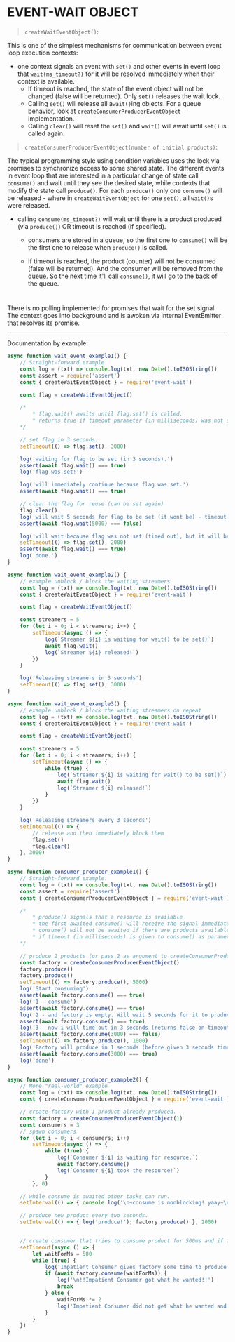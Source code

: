 # EVENT-WAIT OBJECT


>`createWaitEventObject()`:

This is one of the simplest mechanisms for communication between event loop execution contexts: 

* one context signals an event with `set()` and other events in event loop that `wait(ms_timeout?)` for it will be resolved immediately when their context is available.
    * If timeout is reached, the state of the event object will not be changed (false will be returned). Only `set()` releases the wait lock.
    * Calling `set()` will release all a`wait()`ing objects. For a queue behavior, look at `createConsumerProducerEventObject` implementation.
    * Calling `clear()` will reset the `set()` and `wait()` will await until `set()` is called again.

> `createConsumerProducerEventObject(number of initial products)`:

The typical programming style using condition variables uses the lock via promises to synchronize access to some shared state. 
The different events in event loop that are interested in a particular change of state call `consume()` and wait until they see the desired state, while contexts that modify the state call `produce()`.
For each `produce()` only one `consume()` will be released - where in  `createWaitEventObject` for one `set()`, all `wait()`s were released.

* calling `consume(ms_timeout?)` will wait until there is a product produced (via `produce()`) OR timeout is reached (if specified). 

    * consumers are stored in a queue, so the first one to `consume()` will be the first one to release when `produce()` is called.

    * If timeout is reached, the product (counter) will not be consumed (false will be returned). And the consumer will be removed from the queue. So the next time it'll call `consume()`, it will go to the back of the queue.

#
There is no polling implemented for promises that wait for the set signal. The context goes into background and is awoken via internal EventEmitter that resolves its promise.

----

Documentation by example:

```javascript
async function wait_event_example1() {
    // Straight-forward example.
    const log = (txt) => console.log(txt, new Date().toISOString())
    const assert = require('assert')
    const { createWaitEventObject } = require('event-wait')

    const flag = createWaitEventObject()

    /*
        * flag.wait() awaits until flag.set() is called.
        * returns true if timeout parameter (in milliseconds) was not sent into flag.wait(ms) otherwise it yields false
    */

    // set flag in 3 seconds.
    setTimeout(() => flag.set(), 3000)

    log('waiting for flag to be set (in 3 seconds).')
    assert(await flag.wait() === true)
    log('flag was set!')

    log('will immediately continue because flag was set.')
    assert(await flag.wait() === true)

    // clear the flag for reuse (can be set again)
    flag.clear()
    log('will wait 5 seconds for flag to be set (it wont be) - timeout will happen')
    assert(await flag.wait(5000) === false)

    log('will wait because flag was not set (timed out), but it will be set in 2 seconds now.')
    setTimeout(() => flag.set(), 2000)
    assert(await flag.wait() === true)
    log('done.')
}

async function wait_event_example2() {
    // example unblock / block the waiting streamers
    const log = (txt) => console.log(txt, new Date().toISOString())
    const { createWaitEventObject } = require('event-wait')

    const flag = createWaitEventObject()

    const streamers = 5
    for (let i = 0; i < streamers; i++) {
        setTimeout(async () => {
            log(`Streamer ${i} is waiting for wait() to be set()`)
            await flag.wait()
            log(`Streamer ${i} released!`)
        })
    }

    log('Releasing streamers in 3 seconds')
    setTimeout(() => flag.set(), 3000)
}

async function wait_event_example3() {
    // example unblock / block the waiting streamers on repeat
    const log = (txt) => console.log(txt, new Date().toISOString())
    const { createWaitEventObject } = require('event-wait')

    const flag = createWaitEventObject()

    const streamers = 5
    for (let i = 0; i < streamers; i++) {
        setTimeout(async () => {
            while (true) {
                log(`Streamer ${i} is waiting for wait() to be set()`)
                await flag.wait()
                log(`Streamer ${i} released!`)
            }
        })
    }

    log('Releasing streamers every 3 seconds')
    setInterval(() => {
        // release and then immediately block them
        flag.set()
        flag.clear()
    }, 3000)
}

async function consumer_producer_example1() {
    // Straight-forward example.
    const log = (txt) => console.log(txt, new Date().toISOString())
    const assert = require('assert')
    const { createConsumerProducerEventObject } = require('event-wait')

    /*
        * produce() signals that a resource is available
        * the first awaited consume() will receive the signal immediately and yield true (taking the resource)
        * consume() will not be awaited if there are products available.
        * if timeout (in milliseconds) is given to consume() as parameter, it will yield false if it didn't manage to take the product.
    */

    // produce 2 products (or pass 2 as argument to createConsumerProducerEventObject)
    const factory = createConsumerProducerEventObject()
    factory.produce()
    factory.produce()
    setTimeout(() => factory.produce(), 5000)
    log('Start consuming')
    assert(await factory.consume() === true)
    log('1 - consume')
    assert(await factory.consume() === true)
    log('2 - and factory is empty. Will wait 5 seconds for it to produce.')
    assert(await factory.consume() === true)
    log('3 - now i will time-out in 3 seconds (returns false on timeout). Because factory will not produce anything')
    assert(await factory.consume(3000) === false)
    setTimeout(() => factory.produce(), 1000)
    log('Factory will produce in 1 seconds (before given 3 seconds timeout)')
    assert(await factory.consume(3000) === true)
    log('done')
}

async function consumer_producer_example2() {
    // More "real-world" example
    const log = (txt) => console.log(txt, new Date().toISOString())
    const { createConsumerProducerEventObject } = require('event-wait')

    // create factory with 1 product already produced.
    const factory = createConsumerProducerEventObject(1)
    const consumers = 3
    // spawn consumers
    for (let i = 0; i < consumers; i++)
        setTimeout(async () => {
            while (true) {
                log(`Consumer ${i} is waiting for resource.`)
                await factory.consume()
                log(`Consumer ${i} took the resource!`)
            }
        }, 0)

    // while consume is awaited other tasks can run.
    setInterval(() => { console.log('\n~consume is nonblocking! yaay~\n') }, 500)

    // produce new product every two seconds.
    setInterval(() => { log('produce!'); factory.produce() }, 2000)


    // create consumer that tries to consume product for 500ms and if fails, it will retry with double of that time, and continue to do that until given enough time to get the resource
    setTimeout(async () => {
        let waitForMs = 500
        while (true) {
            log('Impatient Consumer gives factory some time to produce...')
            if (await factory.consume(waitForMs)) {
                log('\n!!Impatient Consumer got what he wanted!!')
                break
            } else {
                waitForMs *= 2
                log('Impatient Consumer did not get what he wanted and will continue to be impatient :)')
            }
        }
    })
}
```


